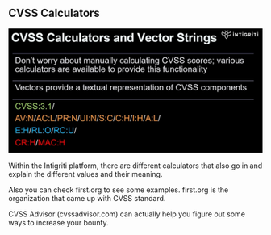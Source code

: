 ##  CVSS Calculators

![ScreenShot10.png](Images/ScreenShot10.png)

Within the Intigriti platform, there are different calculators that also go in and explain the different values and their meaning.

Also you can check first.org to see some examples.  first.org is the organization that came up with CVSS standard.

CVSS Advisor (cvssadvisor.com) can actually help you figure out some ways to increase your bounty.
